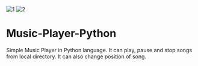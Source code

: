 ![1](https://user-images.githubusercontent.com/87118384/184692621-fd499278-55ca-426a-afb9-298a6e32192d.PNG)
![2](https://user-images.githubusercontent.com/87118384/184692624-4533fc7e-7312-477c-93c5-3afda4cc3dd8.PNG)
# Music-Player-Python
Simple Music Player in Python language. It can play, pause and stop songs from local directory. It can also change position of song.
